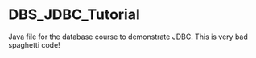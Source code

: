 # DBS_JDBC_Tutorial
Java file for the database course to demonstrate JDBC. This is very bad spaghetti code! 
